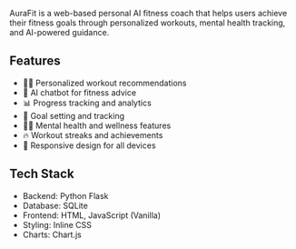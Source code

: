 AuraFit is a web-based personal AI fitness coach that helps users achieve their fitness goals through personalized workouts, mental health tracking, and AI-powered guidance.

## Features

- 🏃‍♂️ Personalized workout recommendations
- 🤖 AI chatbot for fitness advice
- 📊 Progress tracking and analytics
- 🎯 Goal setting and tracking
- 🧘‍♀️ Mental health and wellness features
- 🔥 Workout streaks and achievements
- 📱 Responsive design for all devices

## Tech Stack

- Backend: Python Flask
- Database: SQLite
- Frontend: HTML, JavaScript (Vanilla)
- Styling: Inline CSS
- Charts: Chart.js
